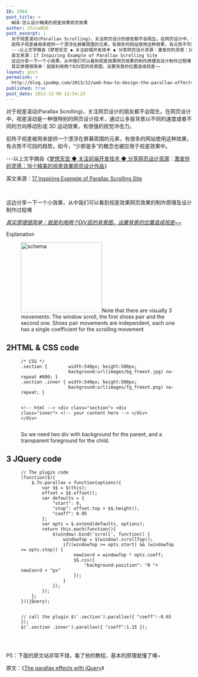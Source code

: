 ```yaml
---
ID: 2984
post_title: >
  WEB-怎么设计精美的视差效果网页效果
author: ChinaBUG
post_excerpt: |
  对于视差滚动(Parallax Scrolling)，关注网页设计的朋友都不会陌生。在网页设计中，视差滚动是一种很特别的网页设计技术，通过让多层背景以不同的速度或者不同的方向移动形成 3D 运动效果，有很强的视觉冲击力。
  前阵子视差被用来提供一个漂浮在屏幕周围的元素，有很多的网站使用这种效果，有点势不可挡的趋势。如今，“少即是多”的概念也被应用于视差效果中。
  ---以上文字摘自《梦想天空 ◆ 关注前端开发技术 ◆ 分享网页设计资源：激发你的灵感：16个精美的视差效果网页设计作品》
  英文来源：17 Inspiring Example of Parallax Scrolling Site
  这边分享一下一个小效果，从中我们可以看到视差效果网页效果的制作原理及设计制作过程噢
  其实原理很简单：就是利用两个DIV层的背景图，设置背景的位置造成视差~~
layout: post
permalink: >
  http://blog.ipodmp.com/2013/12/web-how-to-design-the-parallax-effects-with-jquery.html
published: true
post_date: 2013-12-06 12:54:23
---
```

对于视差滚动(Parallax Scrolling)，关注网页设计的朋友都不会陌生。在网页设计中，视差滚动是一种很特别的网页设计技术，通过让多层背景以不同的速度或者不同的方向移动形成 3D 运动效果，有很强的视觉冲击力。

前阵子视差被用来提供一个漂浮在屏幕周围的元素，有很多的网站使用这种效果，有点势不可挡的趋势。如今，“少即是多”的概念也被应用于视差效果中。

---以上文字摘自《<a href="http://www.cnblogs.com/lhb25/" target="_blank">梦想天空 ◆ 关注前端开发技术 ◆ 分享网页设计资源</a>：<a href="http://www.cnblogs.com/lhb25/p/17-inspiring-examples-of-parallax-scrolling-sites.html">激发你的灵感：16个精美的视差效果网页设计作品</a>》

英文来源：<a href="http://webdesignledger.com/inspiration/17-inspiring-examples-of-parallax-scrolling-sites" target="_blank">17 Inspiring Example of Parallax Scrolling Site</a>

&nbsp;

这边分享一下一个小效果，从中我们可以看到视差效果网页效果的制作原理及设计制作过程噢

<em><span style="text-decoration: underline;">其实原理很简单：就是利用两个DIV层的背景图，设置背景的位置造成视差~~</span></em>

Explanation

<figure><figcaption><img alt="schema" src="http://www.franckmaurin.com/wp-content/uploads/2011/01/nike-schema.png" width="220" height="190" />Note that there are visually 3 movements: The window scroll, the first shoes pair and the second one.
Shoes pair movements are independent, each one has a single coefficient for the scrolling movement

</figcaption></figure>
<h2>2HTML &amp; CSS code</h2>
<figure>
<pre><code>/* CSS */
.section {        width:540px; height:500px;
                  background:url(images/bg_freext.jpg) no-repeat #000; }
.section .inner { width:540px; height:500px;
                  background:url(images/fg_freext.png) no-repeat; }

&lt;!-- html --&gt;
&lt;div class="section"&gt;
    &lt;div class="inner"&gt;
        &lt;!-- your content here --&gt;
    &lt;/div&gt;
&lt;/div&gt;</code></pre>
<figcaption>So we need two div with background for the parent, and a transparent foreground for the child. </figcaption></figure>
<h2>3 JQuery code</h2>
<figure>
<pre><code>// The plugin code
(function($){
    $.fn.parallax = function(options){
        var $$ = $(this);
        offset = $$.offset();
        var defaults = {
            "start": 0,
            "stop": offset.top + $$.height(),
            "coeff": 0.95
        };
        var opts = $.extend(defaults, options);
        return this.each(function(){
            $(window).bind('scroll', function() {
                windowTop = $(window).scrollTop();
                if((windowTop &gt;= opts.start) &amp;&amp; (windowTop &lt;= opts.stop)) {
                    newCoord = windowTop * opts.coeff;
                    $$.css({
                        "background-position": "0 "+ newCoord + "px"
                    });
                }
            });
        });
    };
})(jQuery);

// call the plugin
$('.section').parallax({ "coeff":-0.65 });
$('.section .inner').parallax({ "coeff":1.15 });</code></pre>
</figure>&nbsp;

PS：下面的原文站非常不错，看了他的教程，基本的原理就懂了噢~

原文：《<a href="http://www.franckmaurin.com/the-parallax-effects-with-jquery/">The parallax effects with jQuery</a>》